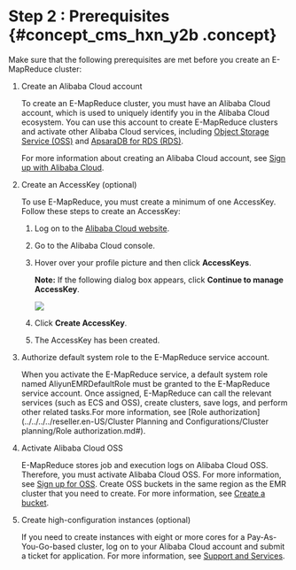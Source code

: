 # Step 2 : Prerequisites {#concept_cms_hxn_y2b .concept}

Make sure that the following prerequisites are met before you create an E-MapReduce cluster:

1.  Create an Alibaba Cloud account

    To create an E-MapReduce cluster, you must have an Alibaba Cloud account, which is used to uniquely identify you in the Alibaba Cloud ecosystem. You can use this account to create E-MapReduce clusters and activate other Alibaba Cloud services, including [Object Storage Service \(OSS\)](https://www.alibabacloud.com/product/oss) and [ApsaraDB for RDS \(RDS\)](https://www.alibabacloud.com/product/rds).

    For more information about creating an Alibaba Cloud account, see [Sign up with Alibaba Cloud](https://partners-intl.aliyun.com/help/doc-detail/50482.htm).

2.  Create an AccessKey \(optional\)

    To use E-MapReduce, you must create a minimum of one AccessKey. Follow these steps to create an AccessKey:

    1.  Log on to the [Alibaba Cloud website](https://partners-intl.aliyun.com/login-required).

    2.  Go to the Alibaba Cloud console.
    3.  Hover over your profile picture and then click **AccessKeys**.

        **Note:** If the following dialog box appears, click **Continue to manage AccessKey**.

        ![](http://static-aliyun-doc.oss-cn-hangzhou.aliyuncs.com/assets/img/17837/155927274510452_en-US.png)

    4.  Click **Create AccessKey**.
    5.  The AccessKey has been created.
3.  Authorize default system role to the E-MapReduce service account.

    When you activate the E-MapReduce service, a default system role named AliyunEMRDefaultRole must be granted to the E-MapReduce service account. Once assigned, E-MapReduce can call the relevant services \(such as ECS and OSS\), create clusters, save logs, and perform other related tasks.For more information, see [Role authorization](../../../../reseller.en-US/Cluster Planning and Configurations/Cluster planning/Role authorization.md#).

4.  Activate Alibaba Cloud OSS

    E-MapReduce stores job and execution logs on Alibaba Cloud OSS. Therefore, you must activate Alibaba Cloud OSS. For more information, see [Sign up for OSS](https://partners-intl.aliyun.com/help/doc-detail/31884.htm?). Create OSS buckets in the same region as the EMR cluster that you need to create. For more information, see [Create a bucket](https://partners-intl.aliyun.com/help/doc-detail/31885.htm?).

5.  Create high-configuration instances \(optional\)

    If you need to create instances with eight or more cores for a Pay-As-You-Go-based cluster, log on to your Alibaba Cloud account and submit a ticket for application. For more information, see [Support and Services](https://workorder.console.aliyun.com/console.htm).


